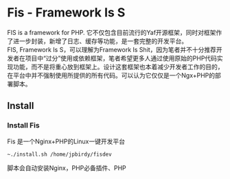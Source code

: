 # Fis - Framework Is S

FIS is a framework for PHP. 它不仅包含目前流行的Yaf开源框架，同时对框架作了进一步封装，新增了日志、缓存等功能，是一套完整的开发平台。<br>
FIS, Framework Is S，可以理解为Framework Is Shit，因为笔者并不十分推荐开发者在项目中“过分”使用或依赖框架，笔者希望更多人通过使用原始的PHP代码实现功能，而不是将重心放到框架上。设计这套框架也本着减少开发者工作的目的，在平台中并不强制使用所提供的所有代码。可以认为它仅仅是一个Ngx+PHP的部署脚本。

## Install
### Install Fis
Fis 是一个Nginx+PHP的Linux一键开发平台

```
~./install.sh /home/jpbirdy/fisdev
```
脚本会自动安装Nginx，PHP必备插件、PHP

